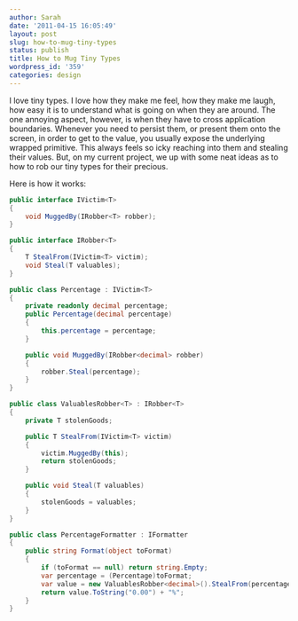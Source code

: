 ```yaml
---
author: Sarah
date: '2011-04-15 16:05:49'
layout: post
slug: how-to-mug-tiny-types
status: publish
title: How to Mug Tiny Types
wordpress_id: '359'
categories: design
---
```


I love tiny types. I love how they make me feel, how they make me laugh, how easy it is to understand what is going on when they are around. The one annoying aspect, however, is when they have to cross application boundaries. Whenever you need to persist them, or present them onto the screen, in order to get to the value, you usually expose the underlying wrapped primitive. This always feels so icky reaching into them and stealing their values. But, on my current project, we up with some neat ideas as to how to rob our tiny types for their precious.

Here is how it works:

``` csharp
public interface IVictim<T>
{
	void MuggedBy(IRobber<T> robber);
}

public interface IRobber<T>
{
	T StealFrom(IVictim<T> victim);
	void Steal(T valuables);
}

public class Percentage : IVictim<T>
{
	private readonly decimal percentage;
	public Percentage(decimal percentage)
	{
		this.percentage = percentage;
	}

	public void MuggedBy(IRobber<decimal> robber)
	{
		robber.Steal(percentage);
	}
}

public class ValuablesRobber<T> : IRobber<T>
{
	private T stolenGoods;

	public T StealFrom(IVictim<T> victim)
	{
		victim.MuggedBy(this);
		return stolenGoods;
	}

	public void Steal(T valuables)
	{
		stolenGoods = valuables;
	}
}

public class PercentageFormatter : IFormatter
{
	public string Format(object toFormat)
	{
		if (toFormat == null) return string.Empty;
		var percentage = (Percentage)toFormat;
		var value = new ValuablesRobber<decimal>().StealFrom(percentage);
		return value.ToString("0.00") + "%";
	}
}
```